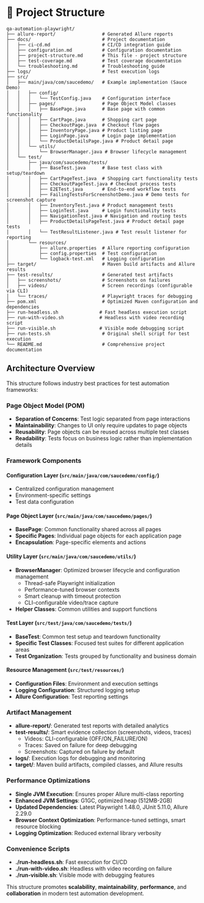 # 📁 Project Structure

```text
qa-automation-playwright/
├── allure-report/                 # Generated Allure reports
├── docs/                          # Project documentation
│   ├── ci-cd.md                   # CI/CD integration guide
│   ├── configuration.md           # Configuration documentation
│   ├── project-structure.md       # This file - project structure
│   ├── test-coverage.md           # Test coverage documentation
│   └── troubleshooting.md         # Troubleshooting guide
├── logs/                          # Test execution logs
├── src/
│   ├── main/java/com/saucedemo/   # Example implementation (Sauce Demo)
│   │   ├── config/
│   │   │   └── TestConfig.java    # Configuration interface
│   │   ├── pages/                 # Page Object Model classes
│   │   │   ├── BasePage.java      # Base page with common functionality
│   │   │   ├── CartPage.java      # Shopping cart page
│   │   │   ├── CheckoutPage.java  # Checkout flow pages
│   │   │   ├── InventoryPage.java # Product listing page
│   │   │   ├── LoginPage.java     # Login page implementation
│   │   │   └── ProductDetailsPage.java # Product detail page
│   │   └── utils/
│   │       └── BrowserManager.java # Browser lifecycle management
│   └── test/
│       ├── java/com/saucedemo/tests/
│       │   ├── BaseTest.java      # Base test class with setup/teardown
│       │   ├── CartPageTest.java  # Shopping cart functionality tests
│       │   ├── CheckoutPageTest.java # Checkout process tests
│       │   ├── E2ETest.java       # End-to-end workflow tests
│       │   ├── FailingTestsForScreenshotDemo.java # Demo tests for screenshot capture
│       │   ├── InventoryTest.java # Product management tests
│       │   ├── LoginTest.java     # Login functionality tests
│       │   ├── NavigationTest.java # Navigation and routing tests
│       │   ├── ProductDetailsPageTest.java # Product detail page tests
│       │   └── TestResultListener.java # Test result listener for reporting
│       └── resources/
│           ├── allure.properties  # Allure reporting configuration
│           ├── config.properties  # Test configuration
│           └── logback-test.xml   # Logging configuration
├── target/                        # Maven build artifacts and Allure results
├── test-results/                  # Generated test artifacts
│   ├── screenshots/               # Screenshots on failures
│   ├── videos/                    # Screen recordings (configurable via CLI)
│   └── traces/                    # Playwright traces for debugging
├── pom.xml                        # Optimized Maven configuration and dependencies
├── run-headless.sh               # Fast headless execution script
├── run-with-video.sh             # Headless with video recording script
├── run-visible.sh                # Visible mode debugging script
├── run-tests.sh                   # Original shell script for test execution
└── README.md                      # Comprehensive project documentation
```

## Architecture Overview

This structure follows industry best practices for test automation frameworks:

### **Page Object Model (POM)**
- **Separation of Concerns**: Test logic separated from page interactions
- **Maintainability**: Changes to UI only require updates to page objects
- **Reusability**: Page objects can be reused across multiple test classes
- **Readability**: Tests focus on business logic rather than implementation details

### **Framework Components**

#### **Configuration Layer** (`src/main/java/com/saucedemo/config/`)
- Centralized configuration management
- Environment-specific settings
- Test data configuration

#### **Page Object Layer** (`src/main/java/com/saucedemo/pages/`)
- **BasePage**: Common functionality shared across all pages
- **Specific Pages**: Individual page objects for each application page
- **Encapsulation**: Page-specific elements and actions

#### **Utility Layer** (`src/main/java/com/saucedemo/utils/`)
- **BrowserManager**: Optimized browser lifecycle and configuration management
  - Thread-safe Playwright initialization
  - Performance-tuned browser contexts
  - Smart cleanup with timeout protection
  - CLI-configurable video/trace capture
- **Helper Classes**: Common utilities and support functions

#### **Test Layer** (`src/test/java/com/saucedemo/tests/`)
- **BaseTest**: Common test setup and teardown functionality
- **Specific Test Classes**: Focused test suites for different application areas
- **Test Organization**: Tests grouped by functionality and business domain

#### **Resource Management** (`src/test/resources/`)
- **Configuration Files**: Environment and execution settings
- **Logging Configuration**: Structured logging setup
- **Allure Configuration**: Test reporting settings

### **Artifact Management**
- **allure-report/**: Generated test reports with detailed analytics
- **test-results/**: Smart evidence collection (screenshots, videos, traces)
  - Videos: CLI-configurable (OFF/ON_FAILURE/ON)
  - Traces: Saved on failure for deep debugging
  - Screenshots: Captured on failure by default
- **logs/**: Execution logs for debugging and monitoring
- **target/**: Maven build artifacts, compiled classes, and Allure results

### **Performance Optimizations**
- **Single JVM Execution**: Ensures proper Allure multi-class reporting
- **Enhanced JVM Settings**: G1GC, optimized heap (512MB-2GB)
- **Updated Dependencies**: Latest Playwright 1.48.0, JUnit 5.11.0, Allure 2.29.0
- **Browser Context Optimization**: Performance-tuned settings, smart resource blocking
- **Logging Optimization**: Reduced external library verbosity

### **Convenience Scripts**
- **./run-headless.sh**: Fast execution for CI/CD
- **./run-with-video.sh**: Headless with video recording on failure
- **./run-visible.sh**: Visible mode with debugging features

This structure promotes **scalability**, **maintainability**, **performance**, and **collaboration** in modern test automation development.
